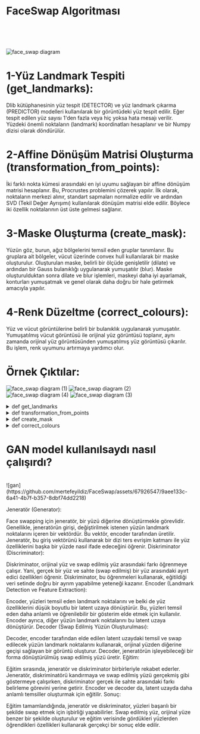 # FaceSwap Algoritması

<br>
<br>



<br>

![face_swap diagram](https://github.com/mertefeyildiz/FaceSwap/assets/67926547/26a83351-2d7b-46a5-b468-b3b65b018df5)

# 1-Yüz Landmark Tespiti (get_landmarks):

Dlib kütüphanesinin yüz tespit (DETECTOR) ve yüz landmark çıkarma (PREDICTOR) modelleri kullanılarak bir görüntüdeki yüz tespit edilir.
Eğer tespit edilen yüz sayısı 1'den fazla veya hiç yoksa hata mesajı verilir.
Yüzdeki önemli noktaların (landmark) koordinatları hesaplanır ve bir Numpy dizisi olarak döndürülür.

# 2-Affine Dönüşüm Matrisi Oluşturma (transformation_from_points):

İki farklı nokta kümesi arasındaki en iyi uyumu sağlayan bir affine dönüşüm matrisi hesaplanır. Bu, Procrustes problemini çözerek yapılır.
İlk olarak, noktaların merkezi alınır, standart sapmaları normalize edilir ve ardından SVD (Tekil Değer Ayrışımı) kullanılarak dönüşüm matrisi elde edilir.
Böylece iki özellik noktalarının üst üste gelmesi sağlanır.

# 3-Maske Oluşturma (create_mask):

Yüzün göz, burun, ağız bölgelerini temsil eden gruplar tanımlanır.
Bu gruplara ait bölgeler, vücut üzerinde convex hull kullanılarak bir maske oluşturulur.
Oluşturulan maske, belirli bir ölçüde genişletilir (dilate) ve ardından bir Gauss bulanıklığı uygulanarak yumuşatılır (blur).
Maske oluşturulduktan sonra dilate ve blur işlemleri, maskeyi daha iyi ayarlamak, konturları yumuşatmak ve genel olarak daha doğru bir hale getirmek amacıyla yapılır. 

# 4-Renk Düzeltme (correct_colours):

Yüz ve vücut görüntülerine belirli bir bulanıklık uygulanarak yumuşatılır.
Yumuşatılmış vücut görüntüsü ile orijinal yüz görüntüsü toplanır, aynı zamanda orijinal yüz görüntüsünden yumuşatılmış yüz görüntüsü çıkarılır. Bu işlem, renk uyumunu artırmaya yardımcı olur.

# Örnek Çıktılar:
![face_swap diagram (1)](https://github.com/mertefeyildiz/FaceSwap/assets/67926547/bac861f3-4816-4600-8b9d-fdd0aa9dd495)
![face_swap diagram (2)](https://github.com/mertefeyildiz/FaceSwap/assets/67926547/ff5a4fee-05ca-4a18-9acb-8bc31b6fca5b)
![face_swap diagram (4)](https://github.com/mertefeyildiz/FaceSwap/assets/67926547/87566fd7-231e-4da1-91e6-4d75136991cf)
![face_swap diagram (3)](https://github.com/mertefeyildiz/FaceSwap/assets/67926547/71822eea-3582-4672-a637-77faca5c8516)




<details>
<summary>def get_landmarks</summary>
    
<img width="316" alt="Ekran görüntüsü 2023-12-22 134159" src="https://github.com/mertefeyildiz/FaceSwap/assets/67926547/71b2b4c3-1b5f-496d-891e-a2ac080b7355">
<br>

```python
rects = DETECTOR(im, 1)
```
DETECTOR değişkeni, Dlib kütüphanesinin içinde bulunan yüz tespit (face detection) modelini temsil eder.
DETECTOR(im, 1) komutu, görüntü üzerinde yüzleri tespit eder. İkinci parametre olan 1, tespit edilen yüzleri upsample etme işlemini ifade eder, yani daha hassas bir tespit için görüntüyü büyütmeye olanak tanır.

```python
if len(rects) > 1:
    raise Exception('Too Many Faces')
if len(rects) == 0:
    raise Exception('Not Enough Faces')
```
rects değişkeni, tespit edilen yüzlerin dikdörtgen bölgelerini içerir.
Eğer tespit edilen yüz sayısı birden fazla ise (len(rects) > 1), bir hata fırlatılır ve "Too Many Faces" mesajı gösterilir.
Eğer hiç yüz tespit edilemezse (len(rects) == 0), yine bir hata fırlatılır ve "Not Enough Faces" mesajı gösterilir.

```python
return numpy.array([[p.x, p.y] for p in PREDICTOR(im, rects[0]).parts()])
```

PREDICTOR değişkeni, Dlib kütüphanesinin yüz landmark çıkarma modelini temsil eder.
PREDICTOR(im, rects[0]) komutu, tespit edilen ilk yüz üzerinde landmark çıkarma işlemini gerçekleştirir.
p.x ve p.y, her bir landmark noktasının x ve y koordinatlarını temsil eder.
Bu koordinatlar, bir Numpy dizisi içinde saklanarak fonksiyon tarafından döndürülür.
Bu fonksiyon, bir görüntüde yüz tespiti yapar ve tespit edilen yüzün landmark koordinatlarını içeren bir Numpy dizisi döndürür. Bu landmark noktaları, yüzün çeşitli bölgelerini (gözler, burun, ağız, vb.) temsil eder ve genellikle yüzün şeklini ve özelliklerini yakalamak için kullanılır.



</details>

<details>
<summary>def transformation_from_points</summary>
    
Bu fonksiyon, Procrustes problemini çözmek için kullanılır ve iki nokta kümesi arasındaki en iyi uyumu bulur. Fonksiyon açıklaması:

Parametreler:

points1: İlk nokta kümesi. Buradaki noktalar, dönüşümü almak istediğimiz orijinal noktalardır.
points2: İkinci nokta kümesi. Bu noktalar, orijinal noktaların yerine geçecek olan noktalardır.
Veri Tipi Dönüşümleri:

points1 ve points2 Numpy dizilerine dönüştürülür. Bu, daha sonra kullanılacak matematiksel işlemleri gerçekleştirmek için gerekli olan veri tipini sağlar.
```python
    points1 = points1.astype(numpy.float64)
    points2 = points2.astype(numpy.float64)
```
Merkezleme:

c1 ve c2, her bir nokta kümesinin merkezini temsil eden vektörlerdir. Bu merkez vektörleri, noktaların etrafında dönmek ve ölçeklendirmek için kullanılacaktır.
Her iki nokta kümesi de kendi merkezinden çıkartılır, böylece her iki küme de orijin etrafında hizalanır.
```python
    c1 = numpy.mean(points1, axis=0)
    c2 = numpy.mean(points2, axis=0)
    points1 -= c1
    points2 -= c2
```
Ölçeklendirme:

s1 ve s2, her bir nokta kümesinin standart sapmasını temsil eden ölçek faktörleridir.
Her iki küme, kendi standart sapmasına bölünerek normalize edilir.
```python
    s1 = numpy.std(points1)
    s2 = numpy.std(points2)
    points1 /= s1
    points2 /= s2
```
SVD (Singular Value Decomposition):

Singular Value Decomposition (Tekil Değer Ayrışımı) işlemi gerçekleştirilir. Bu işlem, matris çarpanlarına ayrıştırma işlemidir.
U, S, ve Vt, SVD işleminden elde edilen bileşenlerdir.
```python
    U, S, Vt = numpy.linalg.svd(points1.T @ points2) # @ --> *
```

Döndürme Matrisi (R) Bulma:
```python
    R = (U @ Vt).T # @ --> * 
```
R, döndürme matrisidir ve SVD bileşenleri kullanılarak hesaplanır.
İki matris çarpımından elde edilen çözüm aslında U * Vt matrisidir. Ancak, bu çözümün transpozu (T) alınmalıdır.<br>
Affine Dönüşüm Matrisini Oluşturma:

numpy.hstack kullanılarak R matrisi ve translasyon vektörü birleştirilir ve sonuç olarak affine dönüşüm matrisi elde edilir.
Translasyon vektörü, (c2.T - (s2 / s1) * R @ c1.T)[:,None] ifadesi ile hesaplanır.<br>
Sonuç:

Oluşturulan affine dönüşüm matrisi, [s * R | T] formülüne uyan bir matristir ve bu matris fonksiyon tarafından döndürülür.
Bu adımlar, iki nokta kümesi arasındaki en iyi uyumu sağlayan bir affine dönüşüm matrisini oluşturmak için kullanılır.
</details>
<details>
<summary>def create_mask</summary>
Adım 1: Landmark gruplarını tanımla. Bu gruplar, yüzün göz, burun, ağız bölgelerini temsil eden landmark noktalarını içerir.

Adım 2: Boş bir maske dizisi oluştur. Bu dizide, son maskeyi saklayacağız.

Adım 3: Her bir landmark grubu için işlem yap. Bu, yüzün farklı bölgelerini kapsayan farklı maskeleri oluşturmak anlamına gelir.

Adım 4: Her bir grup içindeki landmark noktalarını al. Bu, her bir landmark grubunu oluşturan noktaların konumlarını içerir.

Adım 5: Convex hull kullanarak landmark noktalarını saran çokgeni oluştur. Bu, landmark noktalarının en dış noktalarını birleştiren bir çizgidir.

Adım 6: Convex hull içini doldurarak maskeyi oluştur. Bu, convex hull içinde kalan bölgeyi beyaz renk ile doldurarak maskeyi oluşturur.

Adım 7: Yüz maskesini yumuşatmak için bir 'feather' uygula. Bu, maskeyi genişletmek ve daha yumuşak bir geçiş elde etmek için bir işlemdir.

Adım 8: Maskeyi genişlet (dilate) ve ardından bir Gauss filtresi uygula (blur). Bu, maskeyi daha da yumuşatır ve son maskeyi elde ederiz.

```python
def create_mask(points, shape, face_scale):
    # Landmark gruplarını tanımla
    groups = [
        [17, 18, 19, 20, 21, 22, 23, 24, 25, 26, 36, 37, 38, 39, 40, 41, 42, 43, 44, 45, 46, 47],
        [27, 28, 29, 30, 31, 32, 33, 34, 48, 49, 50, 51, 52, 53, 54, 55, 56, 57, 58, 59, 60]
    ]

    # Boş bir maske dizisi oluştur
    mask_im = numpy.zeros(shape, dtype=numpy.float64)

    # Her bir landmark grubu için işlem yap
    for group in groups:
        # Grup içindeki landmark noktalarının konumlarını al
        landmarks = [points[idx] for idx in group]

        # Convex hull kullanarak landmark noktalarını saran çokgeni oluştur
        hull = cv2.convexHull(numpy.array(landmarks))

        # Convex hull içini doldurarak maskeyi oluştur
        cv2.fillConvexPoly(mask_im, hull, color=(1, 1, 1))

    # Yüz maskesini yumuşatmak için bir 'feather' uygula
    feather_amount = int(0.2 * face_scale * 0.5) * 2 + 1
    kernel_size = (feather_amount, feather_amount)

    # Maskeyi genişlet (dilate) ve ardından bir Gauss filtresi uygula (blur)
    mask_im = (cv2.GaussianBlur(mask_im, kernel_size, 0) > 0) * 1.0

    return mask_im

```
</details>
<details>
<summary>def correct_colours</summary>
Adım 1: Bulanıklık miktarını hesapla. Bu miktar, belirli bir oranla yüz ölçeği (face_scale) ile çarpılır ve en yakın tek sayıya yuvarlanır.

Adım 2: Bulanıklık miktarına göre bir Gauss filtresi çekirdeği oluştur. Bu çekirdek, daha sonra görüntüleri yumuşatmak için kullanılacaktır.

Adım 3: Yüz ve vücut görüntülerini belirtilen bulanıklık miktarıyla yumuşat. Bu işlem, görüntülerdeki küçük detayları azaltarak renk uyumunu artırır.

Adım 4: Renk düzeltme işlemi. Yumuşatılmış vücut görüntüsü ile orijinal yüz görüntüsünü topla, aynı zamanda orijinal yüz görüntüsünden yumuşatılmış yüz görüntüsünü çıkar. Bu işlem, yüz ve vücut renklerini uyumlu hale getirmeye yardımcı olur.

Adım 5: Sonucu 0 ile 255 arasındaki değerlerle sınırla. Bu, görüntü piksellerinin geçerli değer aralığını korumak için yapılır.
```python
def correct_colours(warped_face_im, body_im, face_scale):
    blur_amount = int(3 * 0.5 * face_scale) * 2 + 1
    kernel_size = (blur_amount, blur_amount)

    face_im_blur = cv2.GaussianBlur(warped_face_im, kernel_size, 0)
    body_im_blur = cv2.GaussianBlur(body_im, kernel_size, 0)

    return numpy.clip(0. + body_im_blur + warped_face_im - face_im_blur, 0, 255)

```
</details>

# GAN  model kullanılsaydı nasıl çalışırdı?
<br>
![gan](https://github.com/mertefeyildiz/FaceSwap/assets/67926547/9aee133c-6a41-4b7f-b357-8dbf74dd2218)

Jeneratör (Generator):

Face swapping için jeneratör, bir yüzü diğerine dönüştürmekle görevlidir. Genellikle, jeneratörün girişi, değiştirilmek istenen yüzün landmark noktalarını içeren bir vektördür. Bu vektör, encoder tarafından üretilir.
Jeneratör, bu giriş vektörünü kullanarak bir dizi ters evrişim katmanı ile yüz özelliklerini başka bir yüzde nasıl ifade edeceğini öğrenir.
Diskriminator (Discriminator):

Diskriminator, orijinal yüz ve swap edilmiş yüz arasındaki farkı öğrenmeye çalışır. Yani, gerçek bir yüz ve sahte (swap edilmiş) bir yüz arasındaki ayırt edici özellikleri öğrenir.
Diskriminator, bu öğrenmeleri kullanarak, eğitildiği veri setinde doğru bir ayrım yapabilme yeteneği kazanır.
Encoder (Landmark Detection ve Feature Extraction):

Encoder, yüzleri temsil eden landmark noktalarını ve belki de yüz özelliklerini düşük boyutlu bir latent uzaya dönüştürür. Bu, yüzleri temsil eden daha anlamlı ve öğrenilebilir bir gösterim elde etmek için kullanılır.
Encoder ayrıca, diğer yüzün landmark noktalarını bu latent uzaya dönüştürür.
Decoder (Swap Edilmiş Yüzün Oluşturulması):

Decoder, encoder tarafından elde edilen latent uzaydaki temsil ve swap edilecek yüzün landmark noktalarını kullanarak, orijinal yüzden diğerine geçişi sağlayan bir görüntü oluşturur.
Decoder, jeneratörün işleyebileceği bir forma dönüştürülmüş swap edilmiş yüzü üretir.
Eğitim:

Eğitim sırasında, jeneratör ve diskriminator birbirleriyle rekabet ederler. Jeneratör, diskriminatörü kandırmaya ve swap edilmiş yüzü gerçekmiş gibi göstermeye çalışırken, diskriminator gerçek ile sahte arasındaki farkı belirleme görevini yerine getirir.
Encoder ve decoder da, latent uzayda daha anlamlı temsiller oluşturmak için eğitilir.
Sonuç:

Eğitim tamamlandığında, jeneratör ve diskriminator, yüzleri başarılı bir şekilde swap etmek için işbirliği yapabilirler. Swap edilmiş yüz, orijinal yüze benzer bir şekilde oluşturulur ve eğitim verisinde gördükleri yüzlerden öğrendikleri özellikleri kullanarak gerçekçi bir sonuç elde edilir.





